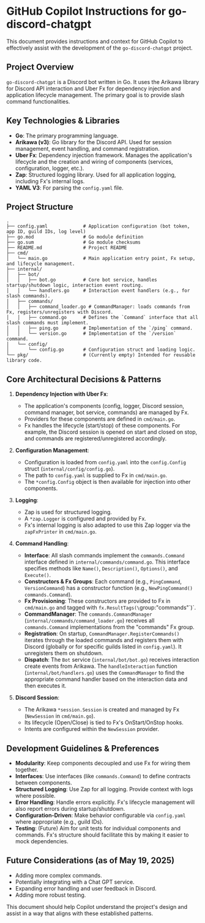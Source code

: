 # GitHub Copilot Instructions for go-discord-chatgpt

This document provides instructions and context for GitHub Copilot to effectively assist with the development of the `go-discord-chatgpt` project.

## Project Overview

`go-discord-chatgpt` is a Discord bot written in Go. It uses the Arikawa library for Discord API interaction and Uber Fx for dependency injection and application lifecycle management. The primary goal is to provide slash command functionalities.

## Key Technologies & Libraries

*   **Go**: The primary programming language.
*   **Arikawa (v3)**: Go library for the Discord API. Used for session management, event handling, and command registration.
*   **Uber Fx**: Dependency injection framework. Manages the application's lifecycle and the creation and wiring of components (services, configuration, logger, etc.).
*   **Zap**: Structured logging library. Used for all application logging, including Fx's internal logs.
*   **YAML V3**: For parsing the `config.yaml` file.

## Project Structure

```
.
├── config.yaml             # Application configuration (bot token, app ID, guild IDs, log level)
├── go.mod                  # Go module definition
├── go.sum                  # Go module checksums
├── README.md               # Project README
├── cmd/
│   └── main.go             # Main application entry point, Fx setup, and lifecycle management.
├── internal/
│   ├── bot/
│   │   ├── bot.go          # Core bot service, handles startup/shutdown logic, interaction event routing.
│   │   └── handlers.go     # Interaction event handlers (e.g., for slash commands).
│   ├── commands/
│   │   ├── command_loader.go # CommandManager: loads commands from Fx, registers/unregisters with Discord.
│   │   ├── command.go      # Defines the `Command` interface that all slash commands must implement.
│   │   ├── ping.go         # Implementation of the `/ping` command.
│   │   └── version.go      # Implementation of the `/version` command.
│   └── config/
│       └── config.go       # Configuration struct and loading logic.
└── pkg/                    # (Currently empty) Intended for reusable library code.
```

## Core Architectural Decisions & Patterns

1.  **Dependency Injection with Uber Fx**:
    *   The application's components (config, logger, Discord session, command manager, bot service, commands) are managed by Fx.
    *   Providers for these components are defined in `cmd/main.go`.
    *   Fx handles the lifecycle (start/stop) of these components. For example, the Discord session is opened on start and closed on stop, and commands are registered/unregistered accordingly.

2.  **Configuration Management**:
    *   Configuration is loaded from `config.yaml` into the `config.Config` struct (`internal/config/config.go`).
    *   The path to `config.yaml` is supplied to Fx in `cmd/main.go`.
    *   The `*config.Config` object is then available for injection into other components.

3.  **Logging**:
    *   Zap is used for structured logging.
    *   A `*zap.Logger` is configured and provided by Fx.
    *   Fx's internal logging is also adapted to use this Zap logger via the `zapFxPrinter` in `cmd/main.go`.

4.  **Command Handling**:
    *   **Interface**: All slash commands implement the `commands.Command` interface defined in `internal/commands/command.go`. This interface specifies methods like `Name()`, `Description()`, `Options()`, and `Execute()`.
    *   **Constructors & Fx Groups**: Each command (e.g., `PingCommand`, `VersionCommand`) has a constructor function (e.g., `NewPingCommand() commands.Command`).
    *   **Fx Provisioning**: These constructors are provided to Fx in `cmd/main.go` and tagged with `fx.ResultTags(\`group:"commands"\`)`.
    *   **CommandManager**: The `commands.CommandManager` (`internal/commands/command_loader.go`) receives all `commands.Command` implementations from the "commands" Fx group.
    *   **Registration**: On startup, `CommandManager.RegisterCommands()` iterates through the loaded commands and registers them with Discord (globally or for specific guilds listed in `config.yaml`). It unregisters them on shutdown.
    *   **Dispatch**: The `Bot` service (`internal/bot/bot.go`) receives interaction create events from Arikawa. The `handleInteraction` function (`internal/bot/handlers.go`) uses the `CommandManager` to find the appropriate command handler based on the interaction data and then executes it.

5.  **Discord Session**:
    *   The Arikawa `*session.Session` is created and managed by Fx (`NewSession` in `cmd/main.go`).
    *   Its lifecycle (Open/Close) is tied to Fx's OnStart/OnStop hooks.
    *   Intents are configured within the `NewSession` provider.

## Development Guidelines & Preferences

*   **Modularity**: Keep components decoupled and use Fx for wiring them together.
*   **Interfaces**: Use interfaces (like `commands.Command`) to define contracts between components.
*   **Structured Logging**: Use Zap for all logging. Provide context with logs where possible.
*   **Error Handling**: Handle errors explicitly. Fx's lifecycle management will also report errors during startup/shutdown.
*   **Configuration-Driven**: Make behavior configurable via `config.yaml` where appropriate (e.g., guild IDs).
*   **Testing**: (Future) Aim for unit tests for individual components and commands. Fx's structure should facilitate this by making it easier to mock dependencies.

## Future Considerations (as of May 19, 2025)

*   Adding more complex commands.
*   Potentially integrating with a Chat GPT service.
*   Expanding error handling and user feedback in Discord.
*   Adding more robust testing.

This document should help Copilot understand the project's design and assist in a way that aligns with these established patterns.
